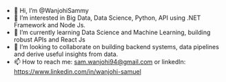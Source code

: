 - 👋 Hi, I’m @WanjohiSammy
- 👀 I’m interested in Big Data, Data Science, Python, API using .NET Framework and Node Js.
- 🌱 I’m currently learning Data Science and Machine Learning, building robust APIs and React Js 
- 💞️ I’m looking to collaborate on building backend systems, data pipelines and derive useful insights from data.
- 📫 How to reach me: sam.wanjohi94@gmail.com or linkedIn: https://www.linkedin.com/in/wanjohi-samuel

<!---
WanjohiSammy/WanjohiSammy is a ✨ special ✨ repository because its `README.md` (this file) appears on your GitHub profile.
You can click the Preview link to take a look at your changes.
--->
